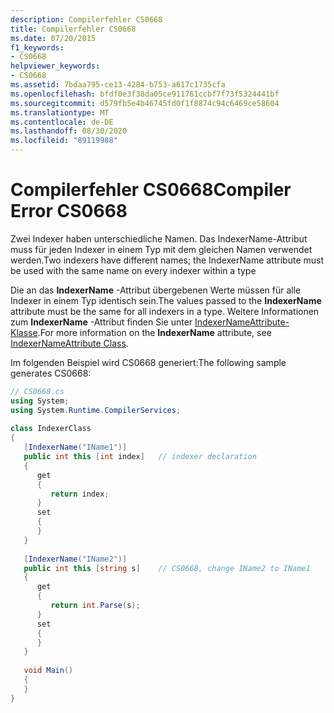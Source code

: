```yaml
---
description: Compilerfehler CS0668
title: Compilerfehler CS0668
ms.date: 07/20/2015
f1_keywords:
- CS0668
helpviewer_keywords:
- CS0668
ms.assetid: 7bdaa795-ce13-4284-b753-a617c1735cfa
ms.openlocfilehash: bfdf0e3f38da05ce911761ccbf7f73f5324441bf
ms.sourcegitcommit: d579fb5e4b46745fd0f1f8874c94c6469ce58604
ms.translationtype: MT
ms.contentlocale: de-DE
ms.lasthandoff: 08/30/2020
ms.locfileid: "89119988"
---
```

# <a name="compiler-error-cs0668"></a><span data-ttu-id="31cef-103">Compilerfehler CS0668</span><span class="sxs-lookup"><span data-stu-id="31cef-103">Compiler Error CS0668</span></span>
<span data-ttu-id="31cef-104">Zwei Indexer haben unterschiedliche Namen. Das IndexerName-Attribut muss für jeden Indexer in einem Typ mit dem gleichen Namen verwendet werden.</span><span class="sxs-lookup"><span data-stu-id="31cef-104">Two indexers have different names; the IndexerName attribute must be used with the same name on every indexer within a type</span></span>  
  
 <span data-ttu-id="31cef-105">Die an das **IndexerName** -Attribut übergebenen Werte müssen für alle Indexer in einem Typ identisch sein.</span><span class="sxs-lookup"><span data-stu-id="31cef-105">The values passed to the **IndexerName** attribute must be the same for all indexers in a type.</span></span> <span data-ttu-id="31cef-106">Weitere Informationen zum **IndexerName** -Attribut finden Sie unter [IndexerNameAttribute-Klasse](xref:System.Runtime.CompilerServices.IndexerNameAttribute).</span><span class="sxs-lookup"><span data-stu-id="31cef-106">For more information on the **IndexerName** attribute, see [IndexerNameAttribute Class](xref:System.Runtime.CompilerServices.IndexerNameAttribute).</span></span>  
  
 <span data-ttu-id="31cef-107">Im folgenden Beispiel wird CS0668 generiert:</span><span class="sxs-lookup"><span data-stu-id="31cef-107">The following sample generates CS0668:</span></span>  
  
```csharp
// CS0668.cs  
using System;  
using System.Runtime.CompilerServices;  
  
class IndexerClass  
{  
   [IndexerName("IName1")]  
   public int this [int index]   // indexer declaration  
   {  
      get  
      {  
         return index;  
      }  
      set  
      {  
      }  
   }  
  
   [IndexerName("IName2")]  
   public int this [string s]    // CS0668, change IName2 to IName1  
   {  
      get  
      {  
         return int.Parse(s);  
      }  
      set  
      {  
      }  
   }  
  
   void Main()  
   {  
   }  
}  
```
